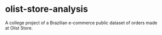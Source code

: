 # olist-store-analysis
A college project of a Brazilian e-commerce public dataset of orders made at Olist Store.
